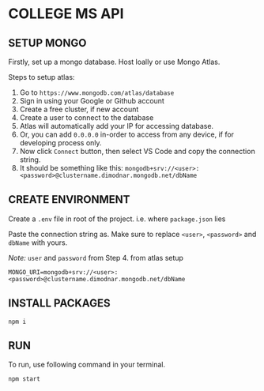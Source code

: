 # COLLEGE MS API

## SETUP MONGO

Firstly, set up a mongo database.
Host loally or use Mongo Atlas.

Steps to setup atlas:

1. Go to `https://www.mongodb.com/atlas/database`
2. Sign in using your Google or Github account
3. Create a free cluster, if new account
4. Create a user to connect to the database
5. Atlas will automatically add your IP for accessing database.
6. Or, you can add `0.0.0.0` in-order to access from any device, if for developing process only.
7. Now click `Connect` button, then select VS Code and copy the connection string.
8. It should be something like this:
   `mongodb+srv://<user>:<password>@clustername.dimodnar.mongodb.net/dbName`

## CREATE ENVIRONMENT

Create a `.env` file in root of the project. i.e. where `package.json` lies

Paste the connection string as. Make sure to replace `<user>`, `<password>` and `dbName` with yours.

<em>Note: </em> `user` and `password` from Step 4. from atlas setup

`MONGO_URI=mongodb+srv://<user>:<password>@clustername.dimodnar.mongodb.net/dbName`

## INSTALL PACKAGES

`npm i`

## RUN

To run, use following command in your terminal.

`npm start`
